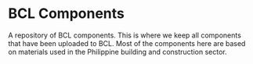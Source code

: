 # BCL Components
A repository of BCL components. This is where we keep all components that have been uploaded to BCL. Most of the components here are based on materials used in the Philippine building and construction sector.
